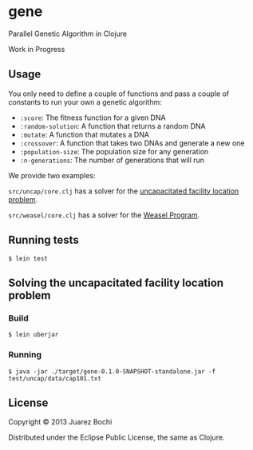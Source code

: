# gene

Parallel Genetic Algorithm in Clojure

Work in Progress

## Usage

You only need to define a couple of functions and pass a couple of constants to run your own a genetic algorithm:

* `:score`: The fitness function for a given DNA
* `:random-solution`: A function that returns a random DNA
* `:mutate`: A function that mutates a DNA
* `:crossover`: A function that takes two DNAs and generate a new one
* `:population-size`: The population size for any generation
* `:n-generations`: The number of generations that will run

We provide two examples:

`src/uncap/core.clj` has a solver for the [uncapacitated facility location problem](http://en.wikipedia.org/wiki/Facility_location).

`src/weasel/core.clj` has a solver for the [Weasel Program](http://en.wikipedia.org/wiki/Weasel_program).

## Running tests

    $ lein test

## Solving the uncapacitated facility location problem

### Build

    $ lein uberjar

### Running

    $ java -jar ./target/gene-0.1.0-SNAPSHOT-standalone.jar -f test/uncap/data/cap101.txt

## License

Copyright © 2013 Juarez Bochi

Distributed under the Eclipse Public License, the same as Clojure.
